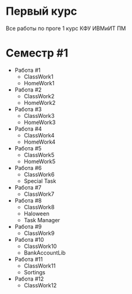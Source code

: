 # Первый курс
Все работы по проге 1 курс КФУ ИВМиИТ ПМ

# Семестр #1

+ Работа #1
  + ClassWork1
  + HomeWork1
+ Работа #2
  + ClassWork2
  + HomeWork2
+ Работа #3
  + ClassWork3
  + HomeWork3
+ Работа #4
  + ClassWork4
  + HomeWork4
+ Работа #5
  + ClassWork5
  + HomeWork5
+ Работа #6
  + ClassWork6
  + Special Task
+ Работа #7
  + ClassWork7
+ Работа #8
  + ClassWork8
  + Haloween
  + Task Manager
+ Работа #9
  + ClassWork9
+ Работа #10
  + ClassWork10
  + BankAccountLib
+ Работа #11
  + ClassWork11
  + Sortings
+ Работа #12
  + ClassWork12
